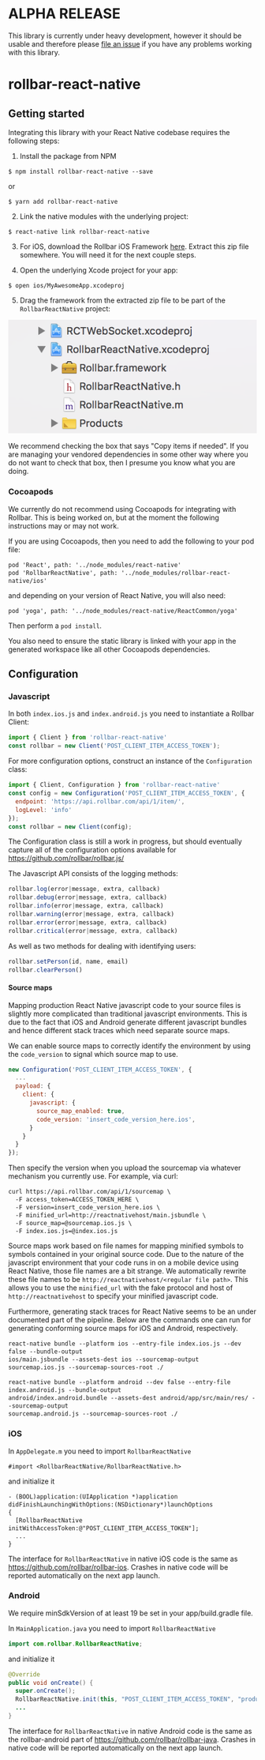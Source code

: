 # ALPHA RELEASE

This library is currently under heavy development, however it should be usable
and therefore please [file an issue](https://github.com/rollbar/rollbar-react-native/issues)
if you have any problems working with this library.

# rollbar-react-native

## Getting started

Integrating this library with your React Native codebase requires the following steps:


1. Install the package from NPM

```
$ npm install rollbar-react-native --save
```

or

```
$ yarn add rollbar-react-native
```

2. Link the native modules with the underlying project:

```
$ react-native link rollbar-react-native
```

3. For iOS, download the Rollbar iOS Framework
   [here](https://github.com/rollbar/rollbar-ios/releases/download/v1.0.0-alpha5/Rollbar.zip). Extract this
   zip file somewhere. You will need it for the next couple steps.

4. Open the underlying Xcode project for your app:

```
$ open ios/MyAwesomeApp.xcodeproj
```

5. Drag the framework from the extracted zip file to be part of the `RollbarReactNative` project:

![Add frameworks to RollbarReactNative](iosFrameworks.png)

We recommend checking the box that says "Copy items if needed". If you are managing your vendored
dependencies in some other way where you do not want to check that box, then I presume you know what
you are doing.

### Cocoapods

We currently do not recommend using Cocoapods for integrating with Rollbar. This is being worked on,
but at the moment the following instructions may or may not work.

If you are using Cocoapods, then you need to add the following to your pod file:

```
pod 'React', path: '../node_modules/react-native'
pod 'RollbarReactNative', path: '../node_modules/rollbar-react-native/ios'
```

and depending on your version of React Native, you will also need:

```
pod 'yoga', path: '../node_modules/react-native/ReactCommon/yoga'
```

Then perform a `pod install`.

You also need to ensure the static library is linked with your app in the generated workspace like
all other Cocoapods dependencies.

## Configuration

### Javascript

In both `index.ios.js` and `index.android.js` you need to instantiate a Rollbar Client:

```js
import { Client } from 'rollbar-react-native'
const rollbar = new Client('POST_CLIENT_ITEM_ACCESS_TOKEN');
```

For more configuration options, construct an instance of the `Configuration` class:

```js
import { Client, Configuration } from 'rollbar-react-native'
const config = new Configuration('POST_CLIENT_ITEM_ACCESS_TOKEN', {
  endpoint: 'https://api.rollbar.com/api/1/item/',
  logLevel: 'info'
});
const rollbar = new Client(config);
```

The Configuration class is still a work in progress, but should eventually capture all of the
configuration options available for https://github.com/rollbar/rollbar.js/

The Javascript API consists of the logging methods:

```js
rollbar.log(error|message, extra, callback)
rollbar.debug(error|message, extra, callback)
rollbar.info(error|message, extra, callback)
rollbar.warning(error|message, extra, callback)
rollbar.error(error|message, extra, callback)
rollbar.critical(error|message, extra, callback)
```

As well as two methods for dealing with identifying users:

```js
rollbar.setPerson(id, name, email)
rollbar.clearPerson()
```

#### Source maps

Mapping production React Native javascript code to your source files is slightly more
complicated than traditional javascript environments. This is due to the fact that iOS and Android
generate different javascript bundles and hence different stack traces which need separate
source maps.

We can enable source maps to correctly identify the environment by using the `code_version` to signal
which source map to use.

```js
new Configuration('POST_CLIENT_ITEM_ACCESS_TOKEN', {
  ...
  payload: {
    client: {
      javascript: {
        source_map_enabled: true,
        code_version: 'insert_code_version_here.ios',
      }
    }
  }
});
```

Then specify the version when you upload the sourcemap via whatever mechanism you currently use. For
example, via curl:

```
curl https://api.rollbar.com/api/1/sourcemap \
  -F access_token=ACCESS_TOKEN_HERE \
  -F version=insert_code_version_here.ios \
  -F minified_url=http://reactnativehost/main.jsbundle \
  -F source_map=@sourcemap.ios.js \
  -F index.ios.js=@index.ios.js
```

Source maps work based on file names for mapping minified symbols to symbols contained in your
original source code. Due to the nature of the javascript environment that your code runs in on a
mobile device using React Native, those file names are a bit strange. We automatically rewrite these
file names to be `http://reactnativehost/<regular file path>`. This allows you to use the
`minified_url` with the fake protocol and host of `http://reactnativehost` to specify your minified
javascript code.

Furthermore, generating stack traces for React Native seems to be an under documented part of the
pipeline. Below are the commands one can run for generating conforming source maps for iOS and
Android, respectively.

```
react-native bundle --platform ios --entry-file index.ios.js --dev false --bundle-output
ios/main.jsbundle --assets-dest ios --sourcemap-output sourcemap.ios.js --sourcemap-sources-root ./
```

```
react-native bundle --platform android --dev false --entry-file index.android.js --bundle-output
android/index.android.bundle --assets-dest android/app/src/main/res/ --sourcemap-output
sourcemap.android.js --sourcemap-sources-root ./
```

### iOS

In `AppDelegate.m` you need to import `RollbarReactNative`

```objc
#import <RollbarReactNative/RollbarReactNative.h>
```

and initialize it

```objc
- (BOOL)application:(UIApplication *)application didFinishLaunchingWithOptions:(NSDictionary*)launchOptions
{
  [RollbarReactNative initWithAccessToken:@"POST_CLIENT_ITEM_ACCESS_TOKEN"];
  ...
}
```

The interface for `RollbarReactNative` in native iOS code is the same as
https://github.com/rollbar/rollbar-ios. Crashes in native code will be reported automatically on the
next app launch.

### Android

We require minSdkVersion of at least 19 be set in your app/build.gradle file.

In `MainApplication.java` you need to import `RollbarReactNative`

```java
import com.rollbar.RollbarReactNative;
```

and initialize it

```java
@Override
public void onCreate() {
  super.onCreate();
  RollbarReactNative.init(this, "POST_CLIENT_ITEM_ACCESS_TOKEN", "production");
  ...
}
```

The interface for `RollbarReactNative` in native Android code is the same as the rollbar-android
part of https://github.com/rollbar/rollbar-java. Crashes in native code will be reported
automatically on the next app launch.
